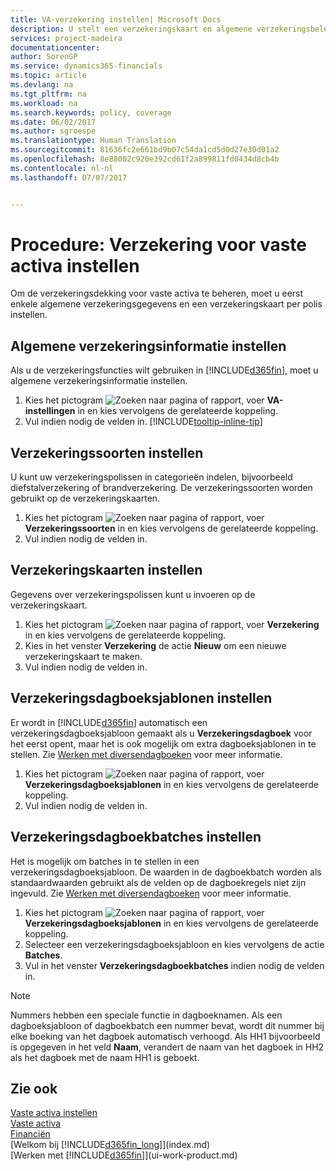```yaml
---
title: VA-verzekering instellen| Microsoft Docs
description: U stelt een verzekeringskaart en algemene verzekeringsbeleidsgegevens in om verzekeringsdekking voor vaste activa te beheren.
services: project-madeira
documentationcenter: 
author: SorenGP
ms.service: dynamics365-financials
ms.topic: article
ms.devlang: na
ms.tgt_pltfrm: na
ms.workload: na
ms.search.keywords: policy, coverage
ms.date: 06/02/2017
ms.author: sgroespe
ms.translationtype: Human Translation
ms.sourcegitcommit: 81636fc2e661bd9b07c54da1cd5d0d27e30d01a2
ms.openlocfilehash: 8e88002c920e392cd61f2a899811fd0434d8cb4b
ms.contentlocale: nl-nl
ms.lasthandoff: 07/07/2017


---
```

# <a name="how-to-set-up-fixed-asset-insurance"></a>Procedure: Verzekering voor vaste activa instellen
Om de verzekeringsdekking voor vaste activa te beheren, moet u eerst enkele algemene verzekeringsgegevens en een verzekeringskaart per polis instellen.

## <a name="to-set-up-general-insurance-information"></a>Algemene verzekeringsinformatie instellen
Als u de verzekeringsfuncties wilt gebruiken in [!INCLUDE[d365fin](includes/d365fin_md.md)], moet u algemene verzekeringsinformatie instellen.  

1. Kies het pictogram ![Zoeken naar pagina of rapport](media/ui-search/search_small.png "pictogram Zoeken naar pagina of rapport"), voer **VA-instellingen** in en kies vervolgens de gerelateerde koppeling.  
2. Vul indien nodig de velden in. [!INCLUDE[tooltip-inline-tip](includes/tooltip-inline-tip_md.md)]  

## <a name="to-set-up-insurance-types"></a>Verzekeringssoorten instellen
U kunt uw verzekeringspolissen in categorieën indelen, bijvoorbeeld diefstalverzekering of brandverzekering. De verzekeringssoorten worden gebruikt op de verzekeringskaarten.

1. Kies het pictogram ![Zoeken naar pagina of rapport](media/ui-search/search_small.png "pictogram Zoeken naar pagina of rapport"), voer **Verzekeringssoorten** in en kies vervolgens de gerelateerde koppeling.  
2. Vul indien nodig de velden in.

## <a name="to-set-up-insurance-cards"></a>Verzekeringskaarten instellen
Gegevens over verzekeringspolissen kunt u invoeren op de verzekeringskaart.  

1. Kies het pictogram ![Zoeken naar pagina of rapport](media/ui-search/search_small.png "pictogram Zoeken naar pagina of rapport"), voer **Verzekering** in en kies vervolgens de gerelateerde koppeling.  
2. Kies in het venster **Verzekering** de actie **Nieuw** om een nieuwe verzekeringskaart te maken.  
3. Vul indien nodig de velden in.

## <a name="to-set-up-insurance-journal-templates"></a>Verzekeringsdagboeksjablonen instellen
Er wordt in [!INCLUDE[d365fin](includes/d365fin_md.md)] automatisch een verzekeringsdagboeksjabloon gemaakt als u **Verzekeringsdagboek** voor het eerst opent, maar het is ook mogelijk om extra dagboeksjablonen in te stellen. Zie [Werken met diversendagboeken](ui-work-general-journals.md) voor meer informatie.  

1. Kies het pictogram ![Zoeken naar pagina of rapport](media/ui-search/search_small.png "pictogram Zoeken naar pagina of rapport"), voer **Verzekeringsdagboeksjablonen** in en kies vervolgens de gerelateerde koppeling.  
2. Vul indien nodig de velden in.

## <a name="to-set-up-insurance-journal-batches"></a>Verzekeringsdagboekbatches instellen
Het is mogelijk om batches in te stellen in een verzekeringsdagboeksjabloon. De waarden in de dagboekbatch worden als standaardwaarden gebruikt als de velden op de dagboekregels niet zijn ingevuld. Zie [Werken met diversendagboeken](ui-work-general-journals.md) voor meer informatie.  

1. Kies het pictogram ![Zoeken naar pagina of rapport](media/ui-search/search_small.png "pictogram Zoeken naar pagina of rapport"), voer **Verzekeringsdagboeksjablonen** in en kies vervolgens de gerelateerde koppeling.  
2. Selecteer een verzekeringsdagboeksjabloon en kies vervolgens de actie **Batches**.
3. Vul in het venster **Verzekeringsdagboekbatches** indien nodig de velden in.

> [!NOTE]  
>   Nummers hebben een speciale functie in dagboeknamen. Als een dagboeksjabloon of dagboekbatch een nummer bevat, wordt dit nummer bij elke boeking van het dagboek automatisch verhoogd. Als HH1 bijvoorbeeld is opgegeven in het veld **Naam**, verandert de naam van het dagboek in HH2 als het dagboek met de naam HH1 is geboekt.

## <a name="see-also"></a>Zie ook
[Vaste activa instellen](fa-setup.md)  
[Vaste activa](fa-manage.md)  
[Financiën](finance.md)  
[Welkom bij [!INCLUDE[d365fin_long](includes/d365fin_long_md.md)]](index.md)  
[Werken met [!INCLUDE[d365fin](includes/d365fin_md.md)]](ui-work-product.md)

